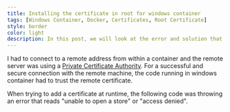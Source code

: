 ```yaml
---
title: Installing the certificate in root for windows container
tags: [Windows Container, Docker, Certificates, Root Certificate]
style: border 
color: light 
description: In this post, we will look at the error and solution that we see when trying to install a certificate in root for a windows container.
---
```


I had to connect to a remote address from within a container and the remote server was using a [Private Certificate Authority](https://searchsecurity.techtarget.com/definition/private-CA-private-PKI). For a successful and secure connection with the remote machine, the code running in windows container had to trust the remote certificate. 

When trying to add a certificate at runtime, the following code was throwing an error that reads "unable to open a store" or "access denied".

